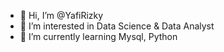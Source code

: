 - 👋 Hi, I’m @YafiRizky
- 👀 I’m interested in Data Science & Data Analyst
- 🌱 I’m currently learning Mysql, Python 

<!---
YafiRizky/YafiRizky is a ✨ special ✨ repository because its `README.md` (this file) appears on your GitHub profile.
You can click the Preview link to take a look at your changes.
--->
